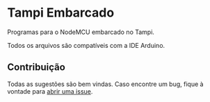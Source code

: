 # Tampi Embarcado

Programas para o NodeMCU embarcado no Tampi.

Todos os arquivos são compatíveis com a IDE Arduino.

## Contribuição

Todas as sugestões são bem vindas. Caso encontre um bug, fique à vontade para [abrir uma issue](https://github.com/mochetti/tampi_embarcado/issues/new).
